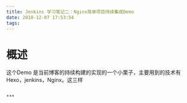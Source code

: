 ```yaml
---
title: Jenkins 学习笔记二：Nginx简单项目持续集成Demo
date: 2018-12-07 17:53:54
tags:
---
```


# 概述

这个Demo 是当前博客的持续构建的实现的一个小栗子，主要用到的技术有 Hexo，jenkins，Nginx。这三样

~~~

***